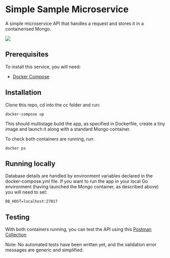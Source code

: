 # Simple Sample Microservice
A simple microservice API that handles a request and stores it in a containerised Mongo.

![](https://docs.google.com/drawings/d/e/2PACX-1vQTD4mIs6vQ9bYWKmR_vyIHZlB5ebCW3ITMO7BcW_6vOA3Gg9lQygLY6C1Vb21SCn6ZwryhOtTtmlOr/pub?w=666&h=985)

## Prerequisites
To install this service, you will need:

- [Docker Compose](https://docs.docker.com/compose/install/)

## Installation
Clone this repo, cd into the cc folder and run:

`docker-compose up`

This should multistage build the app, as specified in Dockerfile, create a tiny image and launch it along with a standard Mongo container.

To check both containers are running, run:

`docker ps`

## Running locally
Database details are handled by environment variables declared in the docker-compose.yml file. If you want to run the app in your local Go environment (having launched the Mongo container, as described above) you will need to set:

`DB_HOST=localhost:27017`

## Testing
With both containers running, you can test the API using this [Postman Collection](https://documenter.getpostman.com/view/9321625/Szmcbf1R)

Note: No automated tests have been written yet, and the validation error messages are generic and simplified.




